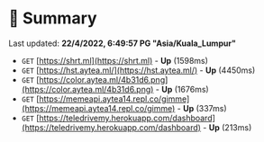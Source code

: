 # 📖 Summary
Last updated: **22/4/2022, 6:49:57 PG "Asia/Kuala_Lumpur"**

- `GET` [https://shrt.ml](https://shrt.ml) - **Up** (1598ms)
- `GET` [https://hst.aytea.ml/](https://hst.aytea.ml/) - **Up** (4450ms)
- `GET` [https://color.aytea.ml/4b31d6.png](https://color.aytea.ml/4b31d6.png) - **Up** (1676ms)
- `GET` [https://memeapi.aytea14.repl.co/gimme](https://memeapi.aytea14.repl.co/gimme) - **Up** (337ms)
- `GET` [https://teledrivemy.herokuapp.com/dashboard](https://teledrivemy.herokuapp.com/dashboard) - **Up** (213ms)
